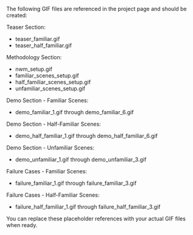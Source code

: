 <!-- Placeholder for GIF files -->
<!-- Replace these placeholder files with actual GIF animations -->

The following GIF files are referenced in the project page and should be created:

Teaser Section:
- teaser_familiar.gif
- teaser_half_familiar.gif

Methodology Section:
- nwm_setup.gif
- familiar_scenes_setup.gif
- half_familiar_scenes_setup.gif
- unfamiliar_scenes_setup.gif

Demo Section - Familiar Scenes:
- demo_familiar_1.gif through demo_familiar_6.gif

Demo Section - Half-Familiar Scenes:
- demo_half_familiar_1.gif through demo_half_familiar_6.gif

Demo Section - Unfamiliar Scenes:
- demo_unfamiliar_1.gif through demo_unfamiliar_3.gif

Failure Cases - Familiar Scenes:
- failure_familiar_1.gif through failure_familiar_3.gif

Failure Cases - Half-Familiar Scenes:
- failure_half_familiar_1.gif through failure_half_familiar_3.gif

You can replace these placeholder references with your actual GIF files when ready.

